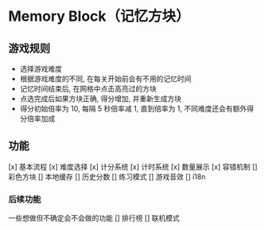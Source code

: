 # Memory Block（记忆方块）

## 游戏规则
- 选择游戏难度
- 根据游戏难度的不同, 在每关开始前会有不用的记忆时间
- 记忆时间结束后, 在网格中点击高亮过的方块
- 点选完成后如果方块正确, 得分增加, 并重新生成方块
- 得分初始倍率为 10, 每隔 5 秒倍率减 1, 直到倍率为 1, 不同难度还会有额外得分倍率加成

## 功能
[x] 基本流程
[x] 难度选择
[x] 计分系统
[x] 计时系统
[x] 数量展示
[x] 容错机制
[] 彩色方块
[] 本地缓存
[] 历史分数
[] 练习模式
[] 游戏音效
[] i18n

### 后续功能
一些想做但不确定会不会做的功能
[] 排行榜
[] 联机模式
